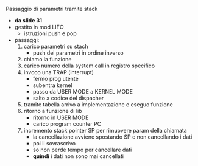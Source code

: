 Passaggio di parametri tramite stack
- **da slide 31**
- gestito in mod LIFO
	- istruzioni push e pop
- passaggi:
	1. carico parametri su stach
		- push dei parametri in ordine inverso
	2. chiamo la funzione
	3. carico numero della system call in registro specifico
	4. invoco una TRAP (interrupt)
		- fermo prog utente
		- subentra kernel
		- passo da USER MODE a KERNEL MODE
		- salto a codice del dispacher 
	5. tramite tabella arrivo a implementazione e eseguo funzione
	6. ritorno a funzione di lib
		- ritorno in USER MODE
		- carico program counter PC
	7. incremento stack pointer SP per rimuovere param della chiamata
		- la cancellazione avviene spostando SP e non cancellando i dati
		- poi li sovrascrivo
		- so non perde tempo per cancellare dati
		- **quindi** i dati non sono mai cancellati